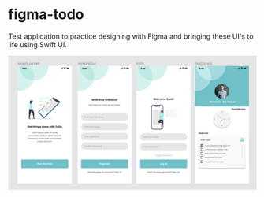 # figma-todo

Test application to practice designing with Figma and bringing these UI's to life using Swift UI.

![App design](/images/todo-design.png)
